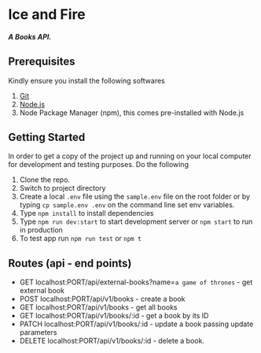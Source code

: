 # Ice and Fire

##### A Books API.

## Prerequisites

Kindly ensure you install the following softwares

1. [Git](https://git-scm.com/)
2. [Node.js](https://nodejs.org/en/)
3. Node Package Manager (npm), this comes pre-installed with Node.js

## Getting Started

In order to get a copy of the project up and running on your local computer for development and testing purposes.
Do the following

1. Clone the repo.
2. Switch to project directory
3. Create a local `.env` file using the `sample.env` file on the root folder or by typing `cp sample.env .env` on the command line set env variables.
4. Type `npm install` to install dependencies
5. Type `npm run dev:start` to start development server or `npm start` to run in production
6. To test app run `npm run test` or `npm t`

## Routes (api - end points)

- GET  localhost:PORT/api/external-books?name=`a game of thrones` - get external book
- POST  localhost:PORT/api/v1/books - create a book
- GET  localhost:PORT/api/v1/books - get all books
- GET  localhost:PORT/api/v1/books/:id - get a book by its ID
- PATCH  localhost:PORT/api/v1/books/:id - update a book passing update parameters
- DELETE  localhost:PORT/api/v1/books/:id - delete a book. 
